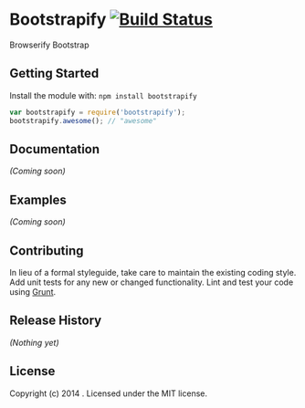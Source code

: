 # Bootstrapify [![Build Status](https://secure.travis-ci.org/HarrisSidiropoulos/bootstrapify.png?branch=master)](http://travis-ci.org/HarrisSidiropoulos/bootstrapify)

Browserify Bootstrap

## Getting Started
Install the module with: `npm install bootstrapify`

```javascript
var bootstrapify = require('bootstrapify');
bootstrapify.awesome(); // "awesome"
```

## Documentation
_(Coming soon)_

## Examples
_(Coming soon)_

## Contributing
In lieu of a formal styleguide, take care to maintain the existing coding style. Add unit tests for any new or changed functionality. Lint and test your code using [Grunt](http://gruntjs.com/).

## Release History
_(Nothing yet)_

## License
Copyright (c) 2014 . Licensed under the MIT license.
